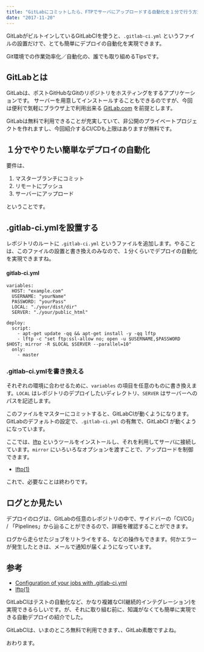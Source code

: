 ```yaml
---
title: "GitLabにコミットしたら、FTPでサーバにアップロードする自動化を１分で行う方法。-『Git』"
date: "2017-11-20"
---
```


GitLabがビルトインしているGitLabCIを使うと、`.gitlab-ci.yml` というファイルの設置だけで、とても簡単にデプロイの自動化を実現できます。

Git環境での作業効率化／自動化の、誰でも取り組めるTipsです。

## GitLabとは

GitLabは、ポストGitHubなGitのリポジトリをホスティングをするアプリケーションです。 サーバーを用意してインストールすることもできるのですが、今回は便利で気軽にブラウザ上で利用出来る [GitLab.com](https://about.gitlab.com/) を前提とします。

GitLabは無料で利用できることが充実していて、非公開のプライベートプロジェクトを作れますし、今回紹介するCI/CDも上限はありますが無料です。

## １分でやりたい簡単なデプロイの自動化

要件は、

1. マスターブランチにコミット
2. リモートにプッシュ
3. サーバーにアップロード

ということです。

## .gitlab-ci.ymlを設置する

レポジトリのルートに `.gitlab-ci.yml` というファイルを追加します。やることは、このファイルの設置と書き換えのみなので、１分くらいでデプロイの自動化を実現できますね。

#### gitlab-ci.yml

```
variables:
  HOST: "example.com"
  USERNAME: "yourName"
  PASSWORD: "yourPass"
  LOCAL: "./your/dist/dir"
  SERVER: "./your/public_html"

deploy:
  script:
    - apt-get update -qq && apt-get install -y -qq lftp
    - lftp -c "set ftp:ssl-allow no; open -u $USERNAME,$PASSWORD $HOST; mirror -R $LOCAL $SERVER --parallel=10"
  only:
    - master

```

### .gitlab-ci.ymlを書き換える

それぞれの環境に合わせるために、`variables` の項目を任意のものに書き換えます。`LOCAL` はレポジトリのデプロイしたいディレクトリ、`SERVER` はサーバーへのパスを記述します。

このファイルをマスターにコミットすると、GitLabCIが動くようになります。GitLabのデフォルトの設定で、`.gitlab-ci.yml` の有無で、GitLabCI が動くようになっています。

ここでは、[lftp](https://lftp.yar.ru/) というツールをインストールし、それを利用してサーバに接続しています。`mirror` にいろいろなオプションを渡すことで、アップロードを制御できます。

- [lftp(1)](https://qz.tsugumi.org/man_lftp.html)

これで、必要なことは終わりです。

## ログとか見たい

デプロイのログは、GitLabの任意のレポジトリの中で、サイドバーの「CI/CG」 / 「Pipelines」から辿ることができるので、詳細を確認することができます。

ログから走らせたジョブをリトライをする、などの操作もできます。何かエラーが発生したときは、メールで通知が届くようになっています。

## 参考

- [Configuration of your jobs with .gitlab-ci.yml](https://gitlab.com/help/ci/yaml/README)
- [lftp(1)](https://qz.tsugumi.org/man_lftp.html)

GitLabCIはテストの自動化など、かなり複雑なCI(継続的インテグレーション)を実現できるらしいです。が、それに取り組む前に、知識がなくても簡単に実現できる自動デプロイの紹介でした。

GitLabCIは、いまのところ無料で利用できます、、GitLab素敵ですよね。

おわります。
